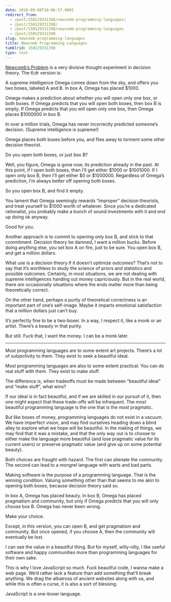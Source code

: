 ```yaml
---
date: 2016-09-08T18:06:57.000Z
redirect_from:
  - /post/150129331398/newcomb-programming-languages/
  - /post/150129331398/
  - /post/150129331398/newcomb-programming-languages
  - /post/150129331398
slug: newcomb-programming-languages
title: Newcomb Programming Languages
tumblrid: 150129331398
type: text
---
```

<p><a href="https://en.wikipedia.org/wiki/Newcomb%27s_paradox">Newcomb&rsquo;s Problem</a>
is a very divisive thought experiment in decision theory. The tl;dr version is:</p>

<p>A supreme intelligence Omega comes down from the sky, and offers you
two boxes, labeled A and B.  In box A, Omega has placed $1000.</p>

<p>Omega makes a prediction about whether you will open only one box, or
both boxes.  If Omega predicts that you will open both boxes, then box
B is empty.  If Omega predicts that you will open only one box, then
Omega places $1000000 in box B.</p>

<p>In over a million trials, Omega has never incorrectly predicted
someone&rsquo;s decision.  (Supreme intelligence is supreme!)</p>

<p>Omega places both boxes before you, and flies away to torment some
other decision theorist.</p>

<p>Do you open both boxes, or just box B?</p>

<p>Well, you figure, Omega is gone now, its prediction already in the
past.  At this point, if I open both boxes, then I&rsquo;ll get either $1000
or $1001000.  If I open only box B, then I&rsquo;ll get either $0 or
$1000000.  Regardless of Omega&rsquo;s prediction, I&rsquo;m always better off
opening both boxes.</p>

<p>So you open box B, and find it empty.</p>

<p>You lament that Omega seemingly rewards &ldquo;improper&rdquo; decision theorists,
and treat yourself to $1000 worth of whatever.  Since you&rsquo;re a
dedicated rationalist, you probably make a bunch of sound investments
with it and end up doing ok anyway.</p>

<p>Good for you.</p>

<p>Another approach is to commit to opening only box B, and stick to that
commitment.  Decision theory be damned, I want a million bucks.
Before doing anything else, you set box A on fire, just to be sure.
You open box B, and get a million dollars.</p>

<p>What use is a decision theory if it doesn&rsquo;t optimize outcomes?  That&rsquo;s
not to say that it&rsquo;s worthless to study the science of priors and
statistics and possible outcomes.  Certainly, in most situations, we
are not dealing with supreme intelligences handing out money
capriciously.  But in the real world, there <em>are</em> occasionally
situations where the ends matter more than being theoretically
correct.</p>

<p>On the other hand, perhaps a purity of theoretical correctness is an
important part of one&rsquo;s self-image.  Maybe it imparts emotional
satisfaction that a million dollars just can&rsquo;t buy.</p>

<p>It&rsquo;s perfectly fine to be a two-boxer.  In a way, I respect it, like a
monk or an artist.  There&rsquo;s a beauty in that purity.</p>

<p>But still.  Fuck that, I want the money.  I can be a monk later.</p>

<hr><p>Most programming languages are to some extent art projects.  There&rsquo;s a
lot of subjectivity to them.  They exist to seek a beautiful ideal.</p>

<p>Most programming languages are also to some extent practical.  You can
do real stuff with them.  They exist to make stuff.</p>

<p>The difference is, when tradeoffs must be made between &ldquo;beautiful
ideal&rdquo; and &ldquo;make stuff&rdquo;, what wins?</p>

<p>If our ideal is in fact beautiful, and if we are skilled in our
pursuit of it, then one might expect that these trade-offs will be
infrequent.  The most beautiful programming language is the one that
is the most pragmatic.</p>

<p>But like boxes of money, programming languages do not exist in a
vacuum.  We have imperfect vision, and may find ourselves heading down
a blind alley to explore what we hope will be beautiful.  In the
making of things, we may find that it was a mistake, and that the only
way out is to choose to either make the language more beautiful (and
lose pragmatic value for its current users) or preserve pragmatic
value (and give up on some potential beauty).</p>

<p>Both choices are fraught with hazard.  The first can alienate the
community.  The second can lead to a mongrel language with warts and
bad parts.</p>

<p>Making software is the purpose of a programming language.  That is the
winning condition.  Valuing something other than that seems to me akin
to opening both boxes, because decision theory said so.</p>

<p>In box A, Omega has placed beauty.  In box B, Omega has placed
pragmatism and community, but only if Omega predicts that you will
only choose box B.  Omega has never been wrong.</p>

<p>Make your choice.</p>

<p>Except, in this version, you can open B, and get pragmatism and
community.  But once opened, if you choose A, then the community will
eventually be lost.</p>

<p>I can see the value in a beautiful thing.  But for myself,
willy-nilly, I like useful software and happy communities more than
programming languages for their own sake.</p>

<p>This is why I love JavaScript so much.  Fuck beautiful code, I wanna
make a web page.  We&rsquo;d rather lack a feature than add something
that&rsquo;ll break anything.  We drag the albatross of ancient websites
along with us, and while this is often a curse, it is also a sort of
blessing.</p>

<p>JavaScript is a one-boxer language.</p>
